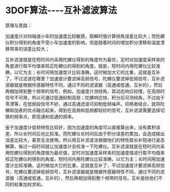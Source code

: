 # 3DOF算法----互补滤波算法

原理与思路：

加速度计对四轴或小车的加速度比较敏感，取瞬时值计算倾角误差比较大；而陀螺仪积分得到的角度不受小车加速度的影响，但是随着时间的增加积分漂移和温度漂移带来的误差比较大；

互补滤波就是在短时间内采用陀螺仪得到的角度作为最优，定时对加速度采样来的角度进行取平均值来校正陀螺仪的得到的角度。就是，短时间内用陀螺仪比较准确，以它为主；长时间用加速度计比较准确，这时候加大它的比重，这就是互补了，不过滤波在哪里？加速度计要滤掉高频信号，陀螺仪要滤掉低频信号，互补滤波器就是根据传感器特性不同，通过不同的滤波器（高通或低通，互补的），然后再相加得到整个频带的信号，例如，加速度计测倾角，其动态响应较慢，在高频时信号不可用，所以可通过低通抑制高频；陀螺响应快，积分后可测倾角，不过由于零漂等，在低频段信号不好。通过高通滤波可抑制低频噪声。将两者结合，就将陀螺和加表的优点融合起来，得到在高频和低频都较好的信号，互补滤波需要选择切换的频率点，即高通和低通的频率。

 鉴于加速度计低频特性比较好，因为加速度的角度可以直接算出来，没有累积误差，所以长时间后也比较准。而陀螺仪长时间后由于积分误差的累加，会造成输出误差比较大，甚至无法使用。所以用互补滤波法根据他们的特性取长补短进行姿态解算，每过一段时间就让加速度计去校准一下陀螺仪。互补滤波就是在短时间内采用陀螺仪得到的角度做为最优值，定时对加速度采样来的加速度值进行取平均值来校正陀螺仪的得到的角度。短时间内用陀螺仪比较准确，以它为主；长时间用加速度计比较准确，这时候加大它的比重，这就是互补了，不过加速度计要滤掉高频信号，陀螺仪要滤掉低频信号，互补滤波器就是根据传感器特性不同，通过不同的滤波器（高通或低通，互补的），然后再相加得到整个频带的信号。互补是给他们不同的权重加权求和。

